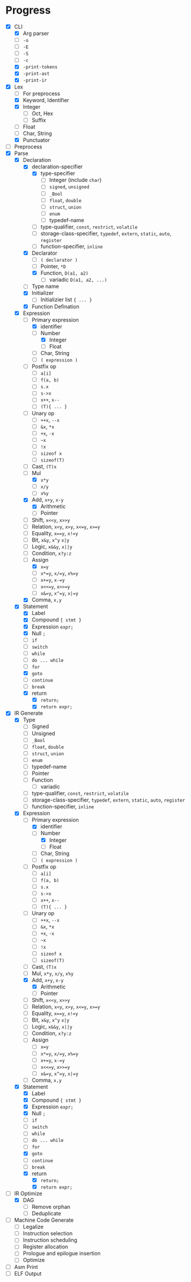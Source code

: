 Progress
========

- [x] CLI
  - [x] Arg parser
  - [ ] `-o`
  - [ ] `-E`
  - [ ] `-S`
  - [ ] `-c`
  - [x] `-print-tokens`
  - [x] `-print-ast`
  - [x] `-print-ir`
- [x] Lex
  - [ ] For preprocess
  - [x] Keyword, Identifier
  - [x] Integer
    - [ ] Oct, Hex
    - [ ] Suffix
  - [ ] Float
  - [ ] Char, String
  - [x] Punctuator
- [ ] Preprocess
- [x] Parse
  - [x] Declaration
    - [x] declaration-specifier
      - [x] type-specifier
        - [ ] Integer (include `char`)
        - [ ] `signed`, `unsigned`
        - [ ] `_Bool`
        - [ ] `float`, `double`
        - [ ] `struct`, `union`
        - [ ] `enum`
        - [ ] typedef-name
      - [ ] type-qualifier, `const`, `restrict`, `volatile`
      - [ ] storage-class-specifier, `typedef`, `extern`, `static`, `auto`, `register`
      - [ ] function-specifier, `inline`
    - [x] Declarator
      - [ ] `( declarator )`
      - [ ] Pointer, `*D`
      - [x] Function, `D(a1, a2)`
        - [ ] variadic `D(a1, a2, ...)`
    - [ ] Type name
    - [x] Initializer
      - [ ] Initializier list `{ ... }`
    - [x] Function Defination
  - [x] Expression
    - [ ] Primary expression
      - [x] identifier
      - [ ] Number
        - [x] Integer
        - [ ] Float
      - [ ] Char, String
      - [ ] `( expression )`
    - [ ] Postfix op
      - [ ] `a[i]`
      - [ ] `f(a, b)`
      - [ ] `s.x`
      - [ ] `s->x`
      - [ ] `x++`, `x--`
      - [ ] `(T){ ... }`
    - [ ] Unary op
      - [ ] `++x`, `--x`
      - [ ] `&x`, `*x`
      - [ ] `+x`, `-x`
      - [ ] `~x`
      - [ ] `!x`
      - [ ] `sizeof x`
      - [ ] `sizeof(T)`
    - [ ] Cast, `(T)x`
    - [ ] Mul
      - [x] `x*y`
      - [ ] `x/y`
      - [ ] `x%y`
    - [x] Add, `x+y`, `x-y`
      - [x] Arithmetic
      - [ ] Pointer
    - [ ] Shift, `x<<y`, `x>>y`
    - [ ] Relation, `x<y`, `x>y`, `x<=y`, `x>=y`
    - [ ] Equality, `x==y`, `x!=y`
    - [ ] Bit, `x&y`, `x^y` `x|y`
    - [ ] Logic, `x&&y`, `x||y`
    - [ ] Condition, `x?y:z`
    - [ ] Assign
      - [x] `x=y`
      - [ ] `x*=y`, `x/=y`, `x%=y`
      - [ ] `x+=y`, `x-=y`
      - [ ] `x<<=y`, `x>>=y`
      - [ ] `x&=y`, `x^=y`, `x|=y`
    - [x] Comma, `x,y`
  - [x] Statement
    - [x] Label
    - [x] Compound `{ stmt }`
    - [x] Expression `expr;`
    - [x] Null `;`
    - [ ] `if`
    - [ ] `switch`
    - [ ] `while`
    - [ ] `do ... while`
    - [ ] `for`
    - [x] `goto`
    - [ ] `continue`
    - [ ] `break`
    - [x] return
      - [x] `return;`
      - [x] `return expr;`
- [x] IR Generate
  - [x] Type
    - [ ] Signed
    - [ ] Unsigned
    - [ ] `_Bool`
    - [ ] `float`, `double`
    - [ ] `struct`, `union`
    - [ ] `enum`
    - [ ] typedef-name
    - [ ] Pointer
    - [ ] Function
      - [ ] variadic
    - [ ] type-qualifier, `const`, `restrict`, `volatile`
    - [ ] storage-class-specifier, `typedef`, `extern`, `static`, `auto`, `register`
    - [ ] function-specifier, `inline`
  - [x] Expression
    - [ ] Primary expression
      - [x] identifier
      - [ ] Number
        - [x] Integer
        - [ ] Float
      - [ ] Char, String
      - [ ] `( expression )`
    - [ ] Postfix op
      - [ ] `a[i]`
      - [ ] `f(a, b)`
      - [ ] `s.x`
      - [ ] `s->x`
      - [ ] `x++`, `x--`
      - [ ] `(T){ ... }`
    - [ ] Unary op
      - [ ] `++x`, `--x`
      - [ ] `&x`, `*x`
      - [ ] `+x`, `-x`
      - [ ] `~x`
      - [ ] `!x`
      - [ ] `sizeof x`
      - [ ] `sizeof(T)`
    - [ ] Cast, `(T)x`
    - [ ] Mul, `x*y`, `x/y`, `x%y`
    - [x] Add, `x+y`, `x-y`
      - [x] Arithmetic
      - [ ] Pointer
    - [ ] Shift, `x<<y`, `x>>y`
    - [ ] Relation, `x<y`, `x>y`, `x<=y`, `x>=y`
    - [ ] Equality, `x==y`, `x!=y`
    - [ ] Bit, `x&y`, `x^y` `x|y`
    - [ ] Logic, `x&&y`, `x||y`
    - [ ] Condition, `x?y:z`
    - [ ] Assign
      - [ ] `x=y`
      - [ ] `x*=y`, `x/=y`, `x%=y`
      - [ ] `x+=y`, `x-=y`
      - [ ] `x<<=y`, `x>>=y`
      - [ ] `x&=y`, `x^=y`, `x|=y`
    - [ ] Comma, `x,y`
  - [x] Statement
    - [x] Label
    - [x] Compound `{ stmt }`
    - [x] Expression `expr;`
    - [x] Null `;`
    - [ ] `if`
    - [ ] `switch`
    - [ ] `while`
    - [ ] `do ... while`
    - [ ] `for`
    - [x] `goto`
    - [ ] `continue`
    - [ ] `break`
    - [x] return
      - [x] `return;`
      - [x] `return expr;`
- [ ] IR Optimize
  - [x] DAG
    - [ ] Remove orphan
    - [ ] Deduplicate
- [ ] Machine Code Generate
  - [ ] Legalize
  - [ ] Instruction selection
  - [ ] Instruction scheduling
  - [ ] Register allocation
  - [ ] Prologue and epilogue insertion
  - [ ] Optimize
- [ ] Asm Print
- [ ] ELF Output
